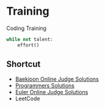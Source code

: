 # Training
Coding Training

```python
while not talent:
    effort()
```

## Shortcut
* [Baekjoon Online Judge Solutions](./tasks/oj/boj/)
* [Programmers Solutions](./tasks/oj/programmers)
* [Euler Online Judge Solutions](./tasks/oj/euleroj)
* LeetCode